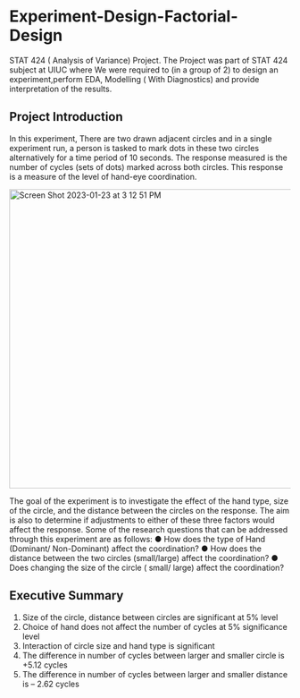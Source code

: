 # Experiment-Design-Factorial-Design

STAT 424 ( Analysis of Variance) Project. The Project was part of STAT 424 subject at UIUC where We were required to (in a group of 2) to 
design an experiment,perform EDA, Modelling ( With Diagnostics) and provide interpretation of the results.

## Project Introduction

In this experiment, There are two drawn adjacent circles and in a single experiment run, a
person is tasked to mark dots in these two circles alternatively for a time period of 10 seconds.
The response measured is the number of cycles (sets of dots) marked across both circles. This
response is a measure of the level of hand-eye coordination.

<img width="535" alt="Screen Shot 2023-01-23 at 3 12 51 PM" src="https://user-images.githubusercontent.com/63723023/214152177-7094e3fc-a2de-48e4-b1a7-f5953b98d690.png">

The goal of the experiment is to investigate the effect of the hand type, size of the circle, and
the distance between the circles on the response. The aim is also to determine if adjustments to
either of these three factors would affect the response. Some of the research questions that can
be addressed through this experiment are as follows:
● How does the type of Hand (Dominant/ Non-Dominant) affect the coordination?
● How does the distance between the two circles (small/large) affect the coordination?
● Does changing the size of the circle ( small/ large) affect the coordination?


## Executive Summary

1) Size of the circle, distance between circles are significant at 5% level
2)  Choice of hand does not affect the number of cycles at 5% significance level
3) Interaction of circle size and hand type is significant
4) The difference in number of cycles between larger and smaller circle is +5.12 cycles
5) The difference in number of cycles between larger and smaller distance is – 2.62 cycles
